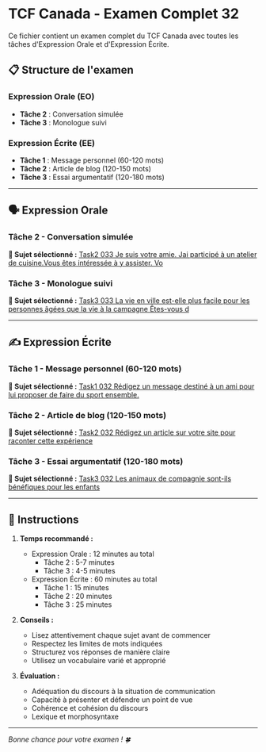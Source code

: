 # TCF Canada - Examen Complet 32

Ce fichier contient un examen complet du TCF Canada avec toutes les tâches d'Expression Orale et d'Expression Écrite.

## 📋 Structure de l'examen

### Expression Orale (EO)
- **Tâche 2** : Conversation simulée
- **Tâche 3** : Monologue suivi

### Expression Écrite (EE)  
- **Tâche 1** : Message personnel (60-120 mots)
- **Tâche 2** : Article de blog (120-150 mots)
- **Tâche 3** : Essai argumentatif (120-180 mots)

---

## 🗣️ Expression Orale

### Tâche 2 - Conversation simulée

**📄 Sujet sélectionné :** [Task2 033 Je suis votre amie. Jai participé à un atelier de cuisine.Vous êtes intéressée à y assister. Vo](tcf_canada/eo/task2/task2_033_Je_suis_votre_amie._Jai_participé_à_un_atelier_de_cuisine.Vous_êtes_intéressée_à_y_assister._Vo.md)

### Tâche 3 - Monologue suivi

**📄 Sujet sélectionné :** [Task3 033 La vie en ville est-elle plus facile pour les personnes âgées que la vie à la campagne Êtes-vous d](tcf_canada/eo/task3/task3_033_La_vie_en_ville_est-elle_plus_facile_pour_les_personnes_âgées_que_la_vie_à_la_campagne_Êtes-vous_d.md)

---

## ✍️ Expression Écrite

### Tâche 1 - Message personnel (60-120 mots)

**📄 Sujet sélectionné :** [Task1 032 Rédigez un message destiné à un ami pour lui proposer de faire du sport ensemble.](tcf_canada/ee/task1/task1_032_Rédigez_un_message_destiné_à_un_ami_pour_lui_proposer_de_faire_du_sport_ensemble..md)

### Tâche 2 - Article de blog (120-150 mots)

**📄 Sujet sélectionné :** [Task2 032 Rédigez un article sur votre site pour raconter cette expérience](tcf_canada/ee/task2/task2_032_Rédigez_un_article_sur_votre_site_pour_raconter_cette_expérience.md)

### Tâche 3 - Essai argumentatif (120-180 mots)

**📄 Sujet sélectionné :** [Task3 032 Les animaux de compagnie sont-ils bénéfiques pour les enfants](tcf_canada/ee/task3/task3_032_Les_animaux_de_compagnie_sont-ils_bénéfiques_pour_les_enfants.md)

---

## 📝 Instructions

1. **Temps recommandé :**
   - Expression Orale : 12 minutes au total
     - Tâche 2 : 5-7 minutes
     - Tâche 3 : 4-5 minutes
   - Expression Écrite : 60 minutes au total
     - Tâche 1 : 15 minutes
     - Tâche 2 : 20 minutes  
     - Tâche 3 : 25 minutes

2. **Conseils :**
   - Lisez attentivement chaque sujet avant de commencer
   - Respectez les limites de mots indiquées
   - Structurez vos réponses de manière claire
   - Utilisez un vocabulaire varié et approprié

3. **Évaluation :**
   - Adéquation du discours à la situation de communication
   - Capacité à présenter et défendre un point de vue
   - Cohérence et cohésion du discours
   - Lexique et morphosyntaxe

---

*Bonne chance pour votre examen ! 🍀*
